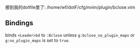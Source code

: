 挪到我的dotfile里了: 
/home/wf/dotF/cfg/nvim/plugin/bclose.vim

## Bindings

binds `<Leader>bd` to `:Bclose` 
unless `g:bclose_no_plugin_maps` or `g:no_plugin_maps` is set to `true`.

